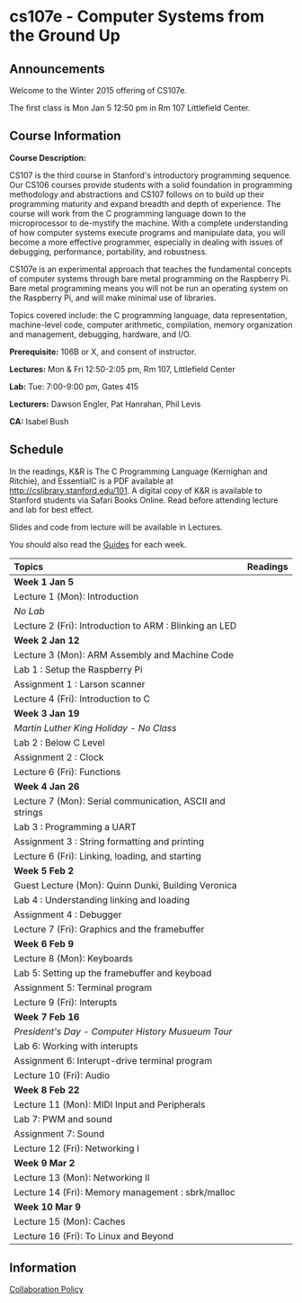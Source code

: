# cs107e - Computer Systems from the Ground Up

## Announcements

Welcome to the Winter 2015 offering of CS107e.

The first class is Mon Jan 5 12:50 pm in Rm 107 Littlefield Center.

## Course Information 

**Course Description:** 

CS107 is the third course in Stanford's introductory programming sequence.
Our CS106 courses provide students with a solid foundation in programming methodology and abstractions and CS107 follows on to build up their programming maturity and expand breadth and depth of experience. The course will work from the C programming language down to the microprocessor to de-mystify the machine. With a complete understanding of how computer systems execute programs and manipulate data, you will become a more effective programmer, especially in dealing with issues of debugging, performance, portability, and robustness.

CS107e is an experimental approach 
that teaches the fundamental concepts of computer systems 
through bare metal programming on the Raspberry Pi.
Bare metal programming means you will not be run an operating
system on the Raspberry Pi, and will make minimal use of libraries.

Topics covered include: the C programming language, data representation, machine-level code, computer arithmetic, compilation, memory organization and management, debugging, hardware, and I/O.

**Prerequisite:** 106B or X, and consent of instructor. 

**Lectures:** Mon & Fri 12:50-2:05 pm, Rm 107, Littlefield Center

**Lab:** Tue: 7:00-9:00 pm, Gates 415

**Lecturers:** Dawson Engler, Pat Hanrahan, Phil Levis

**CA:** Isabel Bush

## Schedule

In the readings, K&R is The C Programming Language (Kernighan and Ritchie),
and EssentialC is a PDF available at http://cslibrary.stanford.edu/101. 
A digital copy of K&R is available to Stanford students via Safari Books Online.
Read before attending lecture and lab for best effect.

Slides and code from lecture will be available in Lectures.

You should also read the [Guides](guide/README.md) for each week.


| Topics | Readings |
| :----- | :------- |
| **Week 1 Jan 5**| |
| Lecture 1 (Mon): Introduction |  |
| *No Lab* | |
| Lecture 2 (Fri): Introduction to ARM : Blinking an LED | |
| **Week 2 Jan 12** | |
| Lecture 3 (Mon): ARM Assembly and Machine Code | |
| Lab 1 : Setup the Raspberry Pi | |
| Assignment 1 : Larson scanner | |
| Lecture 4 (Fri): Introduction to C | |
| **Week 3 Jan 19** | |
| *Martin Luther King Holiday - No Class* | |
| Lab 2 : Below C Level| |
| Assignment 2 : Clock | |
| Lecture 6 (Fri): Functions | |
| **Week 4 Jan 26** | |
| Lecture 7 (Mon): Serial communication, ASCII and strings | |
| Lab 3 : Programming a UART | |
| Assignment 3 : String formatting and printing | |
| Lecture 6 (Fri): Linking, loading, and starting| |
| **Week 5 Feb 2** | |
| Guest Lecture (Mon): Quinn Dunki, Building Veronica | |
| Lab 4 : Understanding linking and loading | |
| Assignment 4 : Debugger | |
| Lecture 7 (Fri): Graphics and the framebuffer | |
| **Week 6 Feb 9** | |
| Lecture 8 (Mon): Keyboards | |
| Lab 5: Setting up the framebuffer and keyboad| |
| Assignment 5: Terminal program | | 
| Lecture 9 (Fri): Interupts | |
| **Week 7 Feb 16** | |
| *President's Day - Computer History Musueum Tour* | |
| Lab 6: Working with interupts
| Assignment 6: Interupt-drive terminal program
| Lecture 10 (Fri): Audio
| **Week 8 Feb 22** | |
| Lecture 11 (Mon): MIDI Input and Peripherals | |
| Lab 7: PWM and sound | |
| Assignment 7: Sound | |
| Lecture 12 (Fri): Networking I | |
| **Week 9 Mar 2** | |
| Lecture 13 (Mon): Networking II | |
| Lecture 14 (Fri): Memory management : sbrk/malloc | |
| **Week 10 Mar 9** | |
| Lecture 15 (Mon): Caches | |
| Lecture 16 (Fri): To Linux and Beyond | |



## Information

[Collaboration Policy](collaboration.md)



